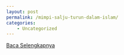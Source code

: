 ```yaml
---
layout: post
permalink: /mimpi-salju-turun-dalam-islam/
categories:
    - Uncategorized
---
```


[Baca Selengkapnya](/02)